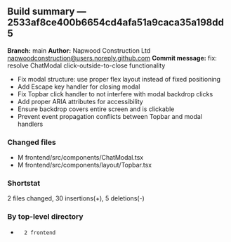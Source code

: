 ## Build summary — 2533af8ce400b6654cd4afa51a9caca35a198dd5

**Branch:** main **Author:** Napwood Construction Ltd <napwoodconstruction@users.noreply.github.com>
**Commit message:** fix: resolve ChatModal click-outside-to-close functionality

- Fix modal structure: use proper flex layout instead of fixed positioning
- Add Escape key handler for closing modal
- Fix Topbar click handler to not interfere with modal backdrop clicks
- Add proper ARIA attributes for accessibility
- Ensure backdrop covers entire screen and is clickable
- Prevent event propagation conflicts between Topbar and modal handlers

### Changed files

- M frontend/src/components/ChatModal.tsx
- M frontend/src/components/layout/Topbar.tsx

### Shortstat

2 files changed, 30 insertions(+), 5 deletions(-)

### By top-level directory

-       2 frontend
